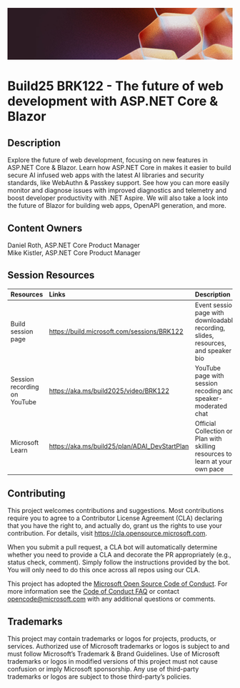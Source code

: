 <p align="center">
<img src="img/banner.jpg" alt="decorative banner" width="1200"/>
</p>

# Build25 BRK122 - The future of web development with ASP.NET Core & Blazor

## Description

Explore the future of web development, focusing on new features in ASP.NET Core & Blazor.
Learn how ASP.NET Core in makes it easier to build secure AI infused web apps with the latest
AI libraries and security standards, like WebAuthn & Passkey support.
See how you can more easily monitor and diagnose issues with improved diagnostics and telemetry
and boost developer productivity with .NET Aspire.
We will also take a look into the future of Blazor for building web apps, OpenAPI generation, and more.

## Content Owners

Daniel Roth, ASP.NET Core Product Manager<br>
Mike Kistler, ASP.NET Core Product Manager<br>

## Session Resources

| Resources          | Links                             | Description        |
|:-------------------|:----------------------------------|:-------------------|
| Build session page | https://build.microsoft.com/sessions/BRK122 | Event session page with downloadable recording, slides, resources, and speaker bio |
| Session recording on YouTube | https://aka.ms/build2025/video/BRK122 | YouTube page with session recoding and speaker-moderated chat |
| Microsoft Learn | https://aka.ms/build25/plan/ADAI_DevStartPlan | Official Collection or Plan with skilling resources to learn at your own pace |

## Contributing

This project welcomes contributions and suggestions.  Most contributions require you to agree to a
Contributor License Agreement (CLA) declaring that you have the right to, and actually do, grant us
the rights to use your contribution. For details, visit https://cla.opensource.microsoft.com.

When you submit a pull request, a CLA bot will automatically determine whether you need to provide
a CLA and decorate the PR appropriately (e.g., status check, comment). Simply follow the instructions
provided by the bot. You will only need to do this once across all repos using our CLA.

This project has adopted the [Microsoft Open Source Code of Conduct](https://opensource.microsoft.com/codeofconduct/).
For more information see the [Code of Conduct FAQ](https://opensource.microsoft.com/codeofconduct/faq/) or
contact [opencode@microsoft.com](mailto:opencode@microsoft.com) with any additional questions or comments.

## Trademarks
This project may contain trademarks or logos for projects, products, or services. Authorized use of Microsoft trademarks or logos is subject to and must follow Microsoft’s Trademark & Brand Guidelines. Use of Microsoft trademarks or logos in modified versions of this project must not cause confusion or imply Microsoft sponsorship. Any use of third-party trademarks or logos are subject to those third-party’s policies.
